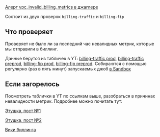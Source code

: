 [Алерт vpc_invalid_billing_metrics в джаглере](https://juggler.yandex-team.ru/aggregate_checks/?query=service%3Dvpc_invalid_billing_metrics)

Состоит из двух проверок `billing-traffic` и `billing-fip`

## Что проверяет

Проверяет не было ли за последний час невалидных метрик, которые мы отправили в биллинг.

Данные берутся из табличек в YT: [billing-traffic prod](https:*yt.yandex-team.ru/hahn/navigation?path=*home/cloud/billing/invalid-metrics/prod), [billing-traffic preprod](https:*yt.yandex-team.ru/hahn/navigation?path=*home/cloud/billing/invalid-metrics/preprod/yc-pre%23billing-sdn-traffic-0), [billing-fip prod](https:*yt.yandex-team.ru/hahn/navigation?path=*home/cloud/billing/invalid-metrics/prod/yc%23billing-sdn-fip-0), [billing-fip preprod](https:*yt.yandex-team.ru/hahn/navigation?path=*home/cloud/billing/invalid-metrics/preprod/yc-pre%23billing-sdn-fip-0). Собираются с помощью регулярно (раз в пять минут) запускаемых джоб [в Sandbox](https://sandbox.yandex-team.ru/schedulers?author=kostya-k&task_type=ASSERT_NO_NEW_ROWS&limit=20)

## Если загорелось

Посмотреть таблички в YT по ссылкам выше, разобраться в причинах невалидности метрик. Подробнее можно почитать тут:

[Этушка, пост №1](https://clubs.at.yandex-team.ru/ycp/2986)

[Этушка, пост №2](https://clubs.at.yandex-team.ru/ycp/2147)

[Вики биллинга](https://wiki.yandex-team.ru/cloud/devel/billing/invalidmetricsmonitoring/)

